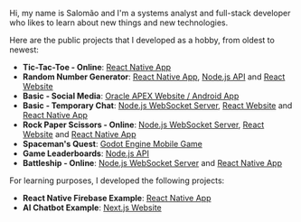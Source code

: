 Hi, my name is Salomão and I'm a systems analyst and full-stack developer who likes to learn about new things and new technologies.

Here are the public projects that I developed as a hobby, from oldest to newest:

<ul>
  <li>
    <b>Tic-Tac-Toe - Online</b>:
    <a href="https://github.com/snlimadev/app-jogo-da-velha">React Native App</a>
  </li>
  <li>
    <b>Random Number Generator</b>:
    <a href="https://github.com/snlimadev/app-sorteador-de-numeros">React Native App</a>,
    <a href="https://github.com/snlimadev/api-sorteador-de-numeros">Node.js API</a> and
    <a href="https://github.com/snlimadev/react-sorteador-de-numeros">React Website</a>
  </li>
  <li>
    <b>Basic - Social Media</b>:
    <a href="https://github.com/snlimadev/app-basic-social-media">Oracle APEX Website / Android App</a>
  </li>
  <li>
    <b>Basic - Temporary Chat</b>:
    <a href="https://github.com/snlimadev/api-basic-temporary-chat">Node.js WebSocket Server</a>,
    <a href="https://github.com/snlimadev/react-basic-temporary-chat">React Website</a> and
    <a href="https://github.com/snlimadev/app-basic-temporary-chat">React Native App</a>
  </li>
  <li>
    <b>Rock Paper Scissors - Online</b>:
    <a href="https://github.com/snlimadev/api-rock-paper-scissors-online">Node.js WebSocket Server</a>,
    <a href="https://github.com/snlimadev/react-rock-paper-scissors-online">React Website</a> and
    <a href="https://github.com/snlimadev/app-rock-paper-scissors-online">React Native App</a>
  </li>
  <li>
    <b>Spaceman's Quest</b>:
    <a href="https://github.com/snlimadev/game-spacemans-quest">Godot Engine Mobile Game</a>
  </li>
  <li>
    <b>Game Leaderboards</b>:
    <a href="https://github.com/snlimadev/api-game-leaderboards">Node.js API</a>
  </li>
  <li>
    <b>Battleship - Online</b>:
    <a href="https://github.com/snlimadev/api-battleship-online">Node.js WebSocket Server</a> and
    <a href="https://github.com/snlimadev/app-battleship-online">React Native App</a>
  </li>
</ul>

For learning purposes, I developed the following projects:

<ul>
  <li>
    <b>React Native Firebase Example</b>:
    <a href="https://github.com/snlimadev/app-react-native-firebase-example">React Native App</a>
  </li>
  <li>
    <b>AI Chatbot Example</b>:
    <a href="https://github.com/snlimadev/nextjs-ai-chatbot-example">Next.js Website</a>
  </li>
</ul>
